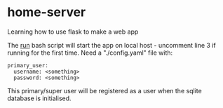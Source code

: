 # home-server
Learning how to use flask to make a web app

The [run](#run.sh) bash script will start the app on local host - uncomment line 3 if running for the first time. Need a "./config.yaml" file with:
```
primary_user:
  username: <something>
  password: <something>
```
This primary/super user will be registered as a user when the sqlite database is initialised.
